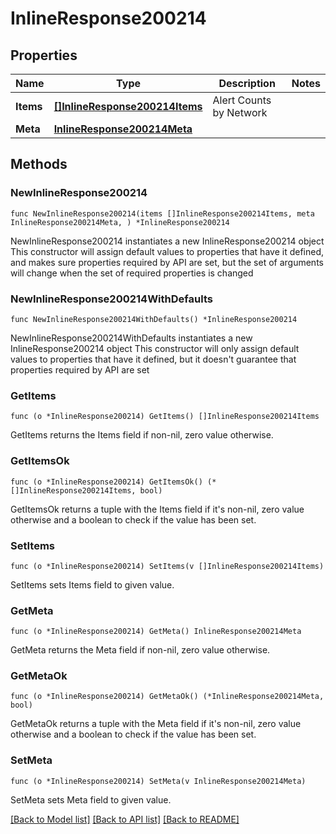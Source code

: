# InlineResponse200214

## Properties

Name | Type | Description | Notes
------------ | ------------- | ------------- | -------------
**Items** | [**[]InlineResponse200214Items**](InlineResponse200214Items.md) | Alert Counts by Network | 
**Meta** | [**InlineResponse200214Meta**](InlineResponse200214Meta.md) |  | 

## Methods

### NewInlineResponse200214

`func NewInlineResponse200214(items []InlineResponse200214Items, meta InlineResponse200214Meta, ) *InlineResponse200214`

NewInlineResponse200214 instantiates a new InlineResponse200214 object
This constructor will assign default values to properties that have it defined,
and makes sure properties required by API are set, but the set of arguments
will change when the set of required properties is changed

### NewInlineResponse200214WithDefaults

`func NewInlineResponse200214WithDefaults() *InlineResponse200214`

NewInlineResponse200214WithDefaults instantiates a new InlineResponse200214 object
This constructor will only assign default values to properties that have it defined,
but it doesn't guarantee that properties required by API are set

### GetItems

`func (o *InlineResponse200214) GetItems() []InlineResponse200214Items`

GetItems returns the Items field if non-nil, zero value otherwise.

### GetItemsOk

`func (o *InlineResponse200214) GetItemsOk() (*[]InlineResponse200214Items, bool)`

GetItemsOk returns a tuple with the Items field if it's non-nil, zero value otherwise
and a boolean to check if the value has been set.

### SetItems

`func (o *InlineResponse200214) SetItems(v []InlineResponse200214Items)`

SetItems sets Items field to given value.


### GetMeta

`func (o *InlineResponse200214) GetMeta() InlineResponse200214Meta`

GetMeta returns the Meta field if non-nil, zero value otherwise.

### GetMetaOk

`func (o *InlineResponse200214) GetMetaOk() (*InlineResponse200214Meta, bool)`

GetMetaOk returns a tuple with the Meta field if it's non-nil, zero value otherwise
and a boolean to check if the value has been set.

### SetMeta

`func (o *InlineResponse200214) SetMeta(v InlineResponse200214Meta)`

SetMeta sets Meta field to given value.



[[Back to Model list]](../README.md#documentation-for-models) [[Back to API list]](../README.md#documentation-for-api-endpoints) [[Back to README]](../README.md)


